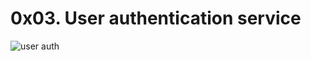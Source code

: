 # 0x03. User authentication service
![user auth](https://s3.amazonaws.com/alx-intranet.hbtn.io/uploads/medias/2019/12/4cb3c8c607afc1d1582d.jpg?X-Amz-Algorithm=AWS4-HMAC-SHA256&X-Amz-Credential=AKIARDDGGGOUSBVO6H7D%2F20240123%2Fus-east-1%2Fs3%2Faws4_request&X-Amz-Date=20240123T162137Z&X-Amz-Expires=86400&X-Amz-SignedHeaders=host&X-Amz-Signature=c55e2f5da045c1f137ecff2670ac26da427b91d6c6b2ea83b7d8c2fd93c4c889)
